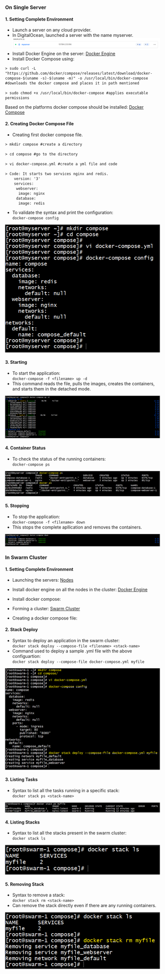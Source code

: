### On Single Server  
#### 1. Setting Complete Environment  
- Launch a server on any cloud provider.  
- In DigitalOcean, launched a server with the name myserver.  
![screenshot](https://github.com/saimanasak/docker/blob/main/orchestrartion/compose/screenshots/node.png)  
- Install Docker Engine on the server: [ Docker Engine ](https://github.com/saimanasak/docker/blob/main/orchestrartion/swarm/swarm_handson.md#docker-engine-installation)
- Install Docker Compose using:  
```
> sudo curl -L "https://github.com/docker/compose/releases/latest/download/docker-compose-$(uname -s)-$(uname -m)" -o /usr/local/bin/docker-compose #downloads the docker compose and places it in path mentioned

> sudo chmod +x /usr/local/bin/docker-compose #applies executable permissions
```
Based on the platforms docker compose should be installed: [ Docker Compose ](https://docs.docker.com/compose/install/)

#### 2. Creating Docker Compose File  
- Creating first docker compose file.  
```
> mkdir compose #create a directory

> cd compose #go to the directory

> vi docker-compose.yml #create a yml file and code

> Code: It starts two services nginx and redis.
    version: '3'
    services:
     webserver:
      image: nginx
     database:
      image: redis
```
- To validate the syntax and print the configuration:  
`docker-compose config`  

![screenshot](https://github.com/saimanasak/docker/blob/main/orchestrartion/compose/screenshots/first_dc.png)

#### 3. Starting 
- To start the application:  
`docker-compose -f <filename> up -d`  
- This command reads the file, pulls the images, creates the containers, and starts them in the detached mode.    

![screenshot](https://github.com/saimanasak/docker/blob/main/orchestrartion/compose/screenshots/first_dc_up.png)  

#### 4. Container Status  
- To check the status of the running containers:  
`docker-compose ps`  

![screenshot](https://github.com/saimanasak/docker/blob/main/orchestrartion/compose/screenshots/dc_ps.png)  

#### 5. Stopping  
- To stop the application:  
`docker-compose -f <filename> down`  
- This stops the complete apllication and removes the containers.  

![screenshot](https://github.com/saimanasak/docker/blob/main/orchestrartion/compose/screenshots/first_dc_down.png)  

### In Swarm Cluster  
#### 1. Setting Complete Environment  
- Launching the servers: [ Nodes ](https://github.com/saimanasak/docker/blob/main/orchestrartion/swarm/swarm_handson.md#setting-up-an-environment)  

- Install docker engine on all the nodes in the cluster:  [ Docker Engine ](https://github.com/saimanasak/docker/blob/main/orchestrartion/swarm/swarm_handson.md#docker-engine-installation)  

- Install docker compose:  

- Forming a cluster: [ Swarm Cluster ](https://github.com/saimanasak/docker/blob/main/orchestrartion/swarm/swarm_handson.md#creating-swarm-cluster)  

- Creating a docker compose file:  

#### 2. Stack Deploy  
- Syntax to deploy an application in the swarm cluster:  
`docker stack deploy --compose-file <filename> <stack-name>`  
- Command used to deploy a sample .yml file with the above configuartion:  
`docker stack deploy --compose-file docker-compose.yml myfile`  

![screenshot](https://github.com/saimanasak/docker/blob/main/orchestrartion/compose/screenshots/stack_deploy.png)  

#### 3. Listing Tasks
- Syntax to list all the tasks running in a specific stack:  
`docker stack ps <stack-name>`  

![screenshot](https://github.com/saimanasak/docker/blob/main/orchestrartion/compose/screenshots/stack_ps.png)  

#### 4. Listing Stacks  
- Syntax to list all the stacks present in the swarm cluster:  
`docker stack ls`  

![screenshot](https://github.com/saimanasak/docker/blob/main/orchestrartion/compose/screenshots/stack_ls.png)  

#### 5. Removing Stack  
- Syntax to remove a stack:  
`docker stack rm <stack-name>`  
- Can remove the stack directly even if there are any running containers.  

![screenshot](https://github.com/saimanasak/docker/blob/main/orchestrartion/compose/screenshots/stack_rm.png)  
